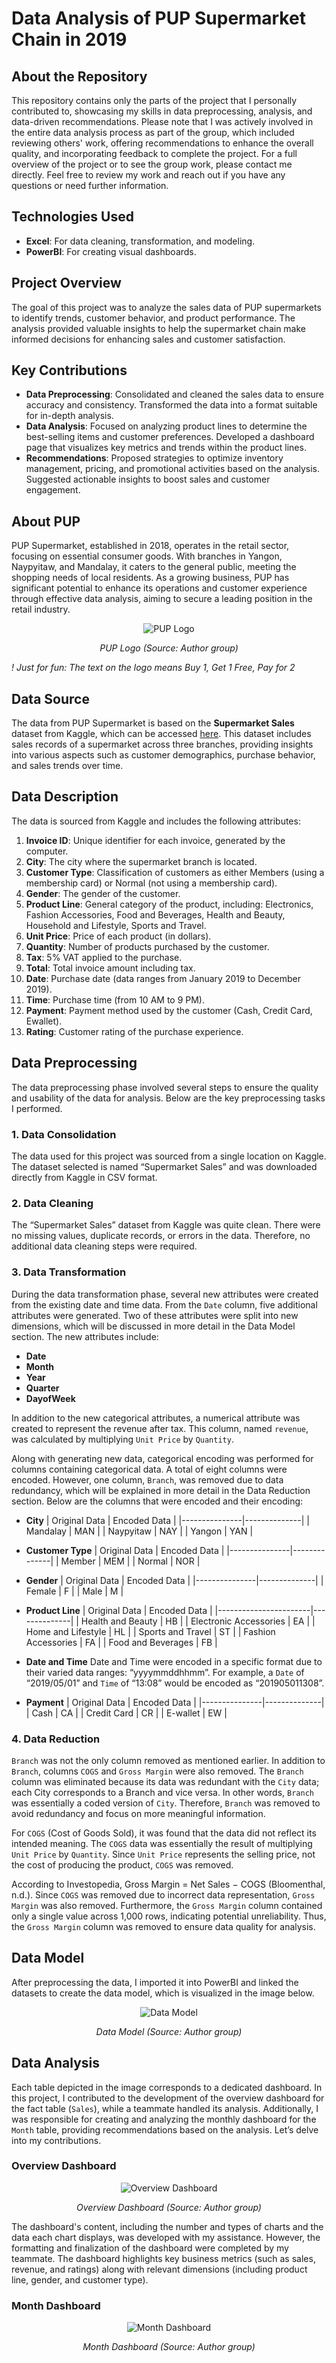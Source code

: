# Data Analysis of PUP Supermarket Chain in 2019

## About the Repository

This repository contains only the parts of the project that I personally contributed to, showcasing my skills in data preprocessing, analysis, and data-driven recommendations. Please note that I was actively involved in the entire data analysis process as part of the group, which included reviewing others' work, offering recommendations to enhance the overall quality, and incorporating feedback to complete the project. For a full overview of the project or to see the group work, please contact me directly. Feel free to review my work and reach out if you have any questions or need further information.

## Technologies Used
- **Excel**: For data cleaning, transformation, and modeling.
- **PowerBI**: For creating visual dashboards.

## Project Overview

The goal of this project was to analyze the sales data of PUP supermarkets to identify trends, customer behavior, and product performance. The analysis provided valuable insights to help the supermarket chain make informed decisions for enhancing sales and customer satisfaction. 

## Key Contributions

- **Data Preprocessing**:
Consolidated and cleaned the sales data to ensure accuracy and consistency.
Transformed the data into a format suitable for in-depth analysis.
- **Data Analysis**:
Focused on analyzing product lines to determine the best-selling items and customer preferences.
Developed a dashboard page that visualizes key metrics and trends within the product lines.
- **Recommendations**:
Proposed strategies to optimize inventory management, pricing, and promotional activities based on the analysis.
Suggested actionable insights to boost sales and customer engagement.

## About PUP 

PUP Supermarket, established in 2018, operates in the retail sector, focusing on essential consumer goods. With branches in Yangon, Naypyitaw, and Mandalay, it caters to the general public, meeting the shopping needs of local residents. As a growing business, PUP has significant potential to enhance its operations and customer experience through effective data analysis, aiming to secure a leading position in the retail industry.

<div style="text-align: center;">
  <img src="images/pup-logo.png" alt="PUP Logo"/>
  <p><i>PUP Logo (Source: Author group)</i></p>
</div>

*! Just for fun: The text on the logo means Buy 1, Get 1 Free, Pay for 2*

## Data Source
The data from PUP Supermarket is based on the **Supermarket Sales** dataset from Kaggle, which can be accessed [here](https://www.kaggle.com/datasets/aungpyaeap/supermarket-sales). This dataset includes sales records of a supermarket across three branches, providing insights into various aspects such as customer demographics, purchase behavior, and sales trends over time.

## Data Description

The data is sourced from Kaggle and includes the following attributes:

1. **Invoice ID**: Unique identifier for each invoice, generated by the computer.
2. **City**: The city where the supermarket branch is located.
3. **Customer Type**: Classification of customers as either Members (using a membership card) or Normal (not using a membership card).
4. **Gender**: The gender of the customer.
5. **Product Line**: General category of the product, including: Electronics, Fashion Accessories, Food and Beverages, Health and Beauty, Household and Lifestyle, Sports and Travel.
6. **Unit Price**: Price of each product (in dollars).
7. **Quantity**: Number of products purchased by the customer.
8. **Tax**: 5% VAT applied to the purchase.
9. **Total**: Total invoice amount including tax.
10. **Date**: Purchase date (data ranges from January 2019 to December 2019).
11. **Time**: Purchase time (from 10 AM to 9 PM).
12. **Payment**: Payment method used by the customer (Cash, Credit Card, Ewallet).
13. **Rating**: Customer rating of the purchase experience.

## Data Preprocessing

The data preprocessing phase involved several steps to ensure the quality and usability of the data for analysis. Below are the key preprocessing tasks I performed.

### 1. Data Consolidation
The data used for this project was sourced from a single location on Kaggle. The dataset selected is named “Supermarket Sales” and was downloaded directly from Kaggle in CSV format.

### 2. Data Cleaning
The “Supermarket Sales” dataset from Kaggle was quite clean. There were no missing values, duplicate records, or errors in the data. Therefore, no additional data cleaning steps were required.

### 3. Data Transformation
During the data transformation phase, several new attributes were created from the existing date and time data. From the `Date` column, five additional attributes were generated. Two of these attributes were split into new dimensions, which will be discussed in more detail in the Data Model section. The new attributes include:
- **Date**
- **Month**
- **Year**
- **Quarter**
- **DayofWeek**

In addition to the new categorical attributes, a numerical attribute was created to represent the revenue after tax. This column, named `revenue`, was calculated by multiplying `Unit Price` by `Quantity`.

Along with generating new data, categorical encoding was performed for columns containing categorical data. A total of eight columns were encoded. However, one column, `Branch`, was removed due to data redundancy, which will be explained in more detail in the Data Reduction section. Below are the columns that were encoded and their encoding:

- **City**
  | Original Data | Encoded Data |
  |---------------|--------------|
  | Mandalay      | MAN          |
  | Naypyitaw     | NAY          |
  | Yangon        | YAN          |

- **Customer Type**
  | Original Data | Encoded Data |
  |---------------|--------------|
  | Member        | MEM          |
  | Normal        | NOR          |

- **Gender**
  | Original Data | Encoded Data |
  |---------------|--------------|
  | Female        | F            |
  | Male          | M            |

- **Product Line**
  | Original Data         | Encoded Data |
  |-----------------------|--------------|
  | Health and Beauty     | HB           |
  | Electronic Accessories | EA          |
  | Home and Lifestyle    | HL           |
  | Sports and Travel     | ST           |
  | Fashion Accessories   | FA           |
  | Food and Beverages    | FB           |

- **Date and Time**
  Date and Time were encoded in a specific format due to their varied data ranges: “yyyymmddhhmm”. For example, a `Date` of “2019/05/01” and `Time` of “13:08” would be encoded as “201905011308”.

- **Payment**
  | Original Data | Encoded Data |
  |---------------|--------------|
  | Cash          | CA           |
  | Credit Card   | CR           |
  | E-wallet      | EW           |

### 4. Data Reduction
`Branch` was not the only column removed as mentioned earlier. In addition to `Branch`, columns `COGS` and `Gross Margin` were also removed. The `Branch` column was eliminated because its data was redundant with the `City` data; each City corresponds to a Branch and vice versa. In other words, `Branch` was essentially a coded version of `City`. Therefore, `Branch` was removed to avoid redundancy and focus on more meaningful information.

For `COGS` (Cost of Goods Sold), it was found that the data did not reflect its intended meaning. The `COGS` data was essentially the result of multiplying `Unit Price` by `Quantity`. Since `Unit Price` represents the selling price, not the cost of producing the product, `COGS` was removed.

According to Investopedia, Gross Margin = Net Sales − COGS (Bloomenthal, n.d.). Since `COGS` was removed due to incorrect data representation, `Gross Margin` was also removed. Furthermore, the `Gross Margin` column contained only a single value across 1,000 rows, indicating potential unreliability. Thus, the `Gross Margin` column was removed to ensure data quality for analysis.

## Data Model

After preprocessing the data, I imported it into PowerBI and linked the datasets to create the data model, which is visualized in the image below.

<div style="text-align: center;">
  <img src="images/data-model.png" alt="Data Model"/>
  <p><i>Data Model (Source: Author group)</i></p>
</div>



## Data Analysis

Each table depicted in the image corresponds to a dedicated dashboard. In this project, I contributed to the development of the overview dashboard for the fact table (`Sales`), while a teammate handled its analysis. Additionally, I was responsible for creating and analyzing the monthly dashboard for the `Month` table, providing recommendations based on the analysis. Let’s delve into my contributions.

### Overview Dashboard 

<div style="text-align: center;">
  <img src="images/overview-dashboard.png" alt="Overview Dashboard"/>
  <p><i>Overview Dashboard (Source: Author group)</i></p>
</div>

The dashboard's content, including the number and types of charts and the data each chart displays, was developed with my assistance. However, the formatting and finalization of the dashboard were completed by my teammate. The dashboard highlights key business metrics (such as sales, revenue, and ratings) along with relevant dimensions (including product line, gender, and customer type).

### Month Dashboard

<div style="text-align: center;">
  <img src="images/month-dashboard.png" alt="Month Dashboard"/>
  <p><i>Month Dashboard (Source: Author group)</i></p>
</div>


